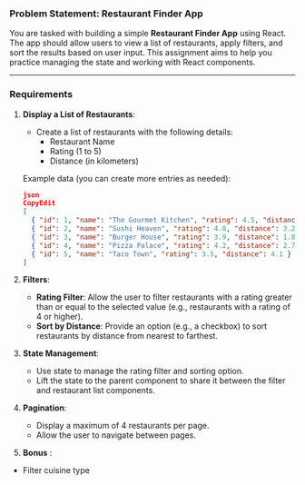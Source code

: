 ### **Problem Statement: Restaurant Finder App**

You are tasked with building a simple **Restaurant Finder App** using React. The app should allow users to view a list of restaurants, apply filters, and sort the results based on user input. This assignment aims to help you practice managing the state and working with React components.

---

### **Requirements**

1. **Display a List of Restaurants**:

   - Create a list of restaurants with the following details:
     - Restaurant Name
     - Rating (1 to 5)
     - Distance (in kilometers)

   Example data (you can create more entries as needed):

   ```json
   json
   CopyEdit
   [
     { "id": 1, "name": "The Gourmet Kitchen", "rating": 4.5, "distance": 2.1 },
     { "id": 2, "name": "Sushi Heaven", "rating": 4.8, "distance": 3.2 },
     { "id": 3, "name": "Burger House", "rating": 3.9, "distance": 1.8 },
     { "id": 4, "name": "Pizza Palace", "rating": 4.2, "distance": 2.7 },
     { "id": 5, "name": "Taco Town", "rating": 3.5, "distance": 4.1 }
   ]

   ```

2. **Filters**:
   - **Rating Filter**: Allow the user to filter restaurants with a rating greater than or equal to the selected value (e.g., restaurants with a rating of 4 or higher).
   - **Sort by Distance**: Provide an option (e.g., a checkbox) to sort restaurants by distance from nearest to farthest.
3. **State Management**:
   - Use state to manage the rating filter and sorting option.
   - Lift the state to the parent component to share it between the filter and restaurant list components.
4. **Pagination**:
   - Display a maximum of 4 restaurants per page.
   - Allow the user to navigate between pages.
5. **Bonus** :

- Filter cuisine type
